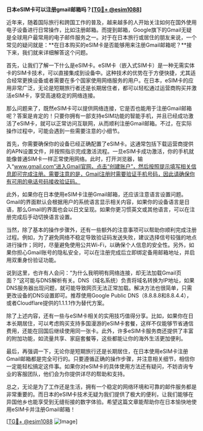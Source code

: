 **日本eSIM卡可以注册gmail邮箱吗？[[TG💪+ @esim1088](https://t.me/s/esim1088)]**

近年来，随着国际旅行和跨国工作的普及，越来越多的人开始关注如何在国外使用电子设备进行日常操作，比如注册邮箱。而提到邮箱，Google旗下的Gmail无疑是全球用户最常用的电子邮件服务之一。对于在日本旅行或居住的朋友来说，一个常见的疑问就是：**在日本购买的eSIM卡是否能够用来注册Gmail邮箱呢？**接下来，我们就来详细解答这个问题。

首先，让我们了解一下什么是eSIM卡。eSIM卡（嵌入式SIM卡）是一种无需实体卡的SIM卡技术，可以直接集成到设备中。这种技术的优势在于方便快捷，尤其适合经常更换设备或者需要在多个国家使用网络服务的用户。在日本，eSIM卡的应用非常广泛，无论是短期旅行者还是长期居住者，都可以轻松通过运营商购买并激活eSIM卡，享受高速稳定的网络连接。

那么问题来了，既然eSIM卡可以提供网络连接，它是否也能用于注册Gmail邮箱呢？答案是肯定的！只要你拥有一部支持eSIM功能的智能手机，并且已经成功激活了eSIM卡，就可以正常访问互联网，从而顺利注册Gmail邮箱。不过，在实际操作过程中，可能会遇到一些需要注意的小细节。

首先，你需要确保你的设备已经正确配置了eSIM卡。这通常包括下载运营商提供的APN设置文件，并按照指示完成激活流程。一旦eSIM卡成功激活，你的手机就能像普通SIM卡一样正常使用网络。此时，打开浏览器，输入“www.gmail.com”进入Gmail官网，点击“创建账户”，然后按照提示填写相关信息即可完成注册。需要注意的是，Gmail注册时需要验证手机号码，因此请确保你有可用的电话号码接收验证码。

此外，如果你在日本使用eSIM卡注册Gmail邮箱，还应该注意语言设置问题。Gmail的界面默认会根据用户的系统语言显示相关内容，如果你的设备语言是日语，那么Gmail的界面也会以日文呈现。如果你更习惯英文或其他语言，可以在注册完成后手动切换语言设置。

当然，除了基本的操作步骤外，还有一些额外的注意事项可以帮助你顺利完成注册过程。例如，为了避免网络不稳定导致验证码发送失败，建议选择信号较强的地点进行操作；同时，尽量避免使用公共Wi-Fi，以确保个人信息的安全性。另外，如果你担心Gmail账号的隐私安全，可以在注册完成后立即绑定备用邮箱地址，并启用双重身份验证功能。

说到这里，也许有人会问：“为什么我明明有网络连接，却无法加载Gmail页面？”这可能与DNS解析有关。DNS（域名系统）负责将域名转换为IP地址，如果DNS服务器出现问题，就可能导致网页无法正常加载。解决方法也很简单，只需更改设备的DNS设置即可。推荐使用Google Public DNS（8.8.8.8和8.8.4.4），或者Cloudflare提供的1.1.1.1作为替代方案。

除了上述内容，还有一些与eSIM卡相关的实用技巧值得分享。比如，如果你在日本长期居住，可以考虑购买支持多国漫游的eSIM卡套餐，这样不仅能够节省通信费用，还能在回国后继续使用同一张卡。此外，许多eSIM卡服务商还提供了丰富的附加功能，如流量共享、家庭套餐等，这些都能让你的海外生活更加便利。

最后，再强调一下，无论你是短期旅行还是长期居住，在日本使用eSIM卡注册Gmail邮箱都是完全可行的。只要遵循正确的操作步骤，并注意相关细节，相信你一定能轻松搞定这件事。如果你对eSIM卡的具体使用方法还有疑问，不妨咨询专业的客服团队，他们会为你提供详尽的帮助和支持。

总之，无论是为了工作还是生活，拥有一个稳定的网络环境和可靠的邮件服务都是非常重要的。而日本的eSIM卡技术无疑为我们提供了极大的便利，让我们能够在异国他乡也能享受到无缝衔接的数字体验。希望这篇文章能帮助你在日本愉快地使用eSIM卡并注册Gmail邮箱！

[[TG💪+ @esim1088](https://t.me/s/esim1088) ![Image](https://i.postimg.cc/4NQfJmqS/Snipaste-2025-05-13-00-14-12.png)]